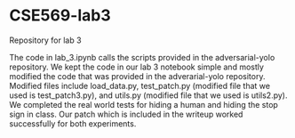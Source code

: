 # CSE569-lab3
Repository for lab 3

The code in lab_3.ipynb calls the scripts provided in the adversarial-yolo repository.  We kept the code in our lab 3 notebook simple and mostly modified the code that
was provided in the adverarial-yolo repository.  Modified files include load_data.py, test_patch.py (modified file that we used is test_patch3.py), and utils.py
(modified file that we used is utils2.py).  We completed the real world tests for hiding a human and hiding the stop sign in class.  Our patch which is included in the
writeup worked successfully for both experiments.

